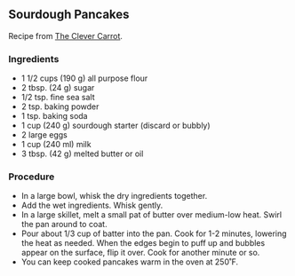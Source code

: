 ## Sourdough Pancakes

Recipe from [The Clever Carrot](https://www.theclevercarrot.com/2020/05/homemade-fluffy-sourdough-pancakes/).

### Ingredients

- 1 1/2 cups (190 g) all purpose flour
- 2 tbsp. (24 g) sugar
- 1/2 tsp. fine sea salt
- 2 tsp. baking powder
- 1 tsp. baking soda
- 1 cup (240 g) sourdough starter (discard or bubbly)
- 2 large eggs
- 1 cup (240 ml) milk
- 3 tbsp. (42 g) melted butter or oil

### Procedure

- In a large bowl, whisk the dry ingredients together. 
- Add the wet ingredients. Whisk gently.
- In a large skillet, melt a small pat of butter over medium-low heat. Swirl the pan around to coat.
- Pour about 1/3 cup of batter into the pan. Cook for 1-2 minutes, lowering the heat as needed. When the edges begin to puff up and bubbles appear on the surface, flip it over. Cook for another minute or so. 
- You can keep cooked pancakes warm in the oven at 250˚F.